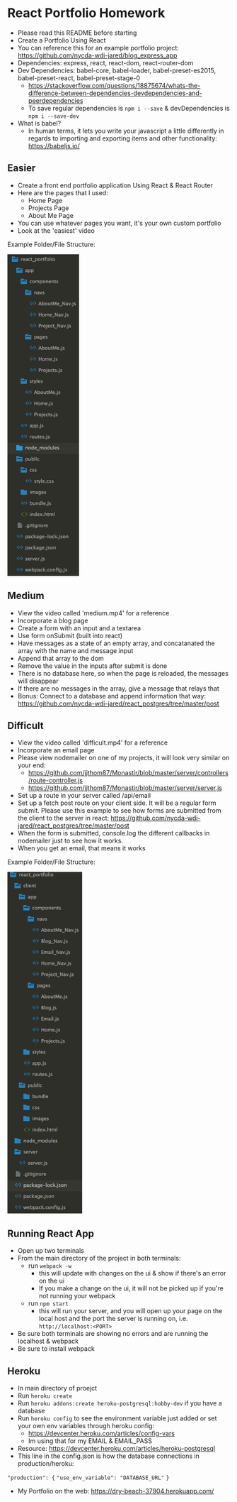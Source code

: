 # React Portfolio Homework

* Please read this README before starting
* Create a Portfolio Using React
* You can reference this for an example portfolio project: https://github.com/nycda-wdi-jared/blog_express_app
* Dependencies: express, react, react-dom, react-router-dom
* Dev Dependencies: babel-core, babel-loader, babel-preset-es2015, babel-preset-react, babel-preset-stage-0
	* https://stackoverflow.com/questions/18875674/whats-the-difference-between-dependencies-devdependencies-and-peerdependencies
	* To save regular dependencies is ```npm i --save``` & devDependencies is ```npm i --save-dev```
* What is babel?
	* In human terms, it lets you write your javascript a little differently in regards to importing and exporting items and other functionality: https://babeljs.io/

<h2>Easier</h2>

* Create a front end portfolio application Using React & React Router
* Here are the pages that I used:
	* Home Page
	* Projects Page
	* About Me Page
* You can use whatever pages you want, it's your own custom portfolio
* Look at the 'easiest' video

Example Folder/File Structure:

![easier](./github_images/easier_architecture.png?raw=true "Easier")

<h2>Medium</h2>

* View the video called 'medium.mp4' for a reference
* Incorporate a blog page
* Create a form with an input and a textarea
* Use form onSubmit (built into react)
* Have messages as a state of an empty array, and concatanated the array with the name and message input
* Append that array to the dom
* Remove the value in the inputs after submit is done
* There is no database here, so when the page is reloaded, the messages will disappear
* If there are no messages in the array, give a message that relays that
* Bonus: Connect to a database and append information that way: https://github.com/nycda-wdi-jared/react_postgres/tree/master/post

<h2> Difficult </h2>

* View the video called 'difficult.mp4' for a reference
* Incorporate an email page
* Please view nodemailer on one of my projects, it will look very similar on your end: 
	* https://github.com/jjthom87/Monastir/blob/master/server/controllers/route-controller.js
	* https://github.com/jjthom87/Monastir/blob/master/server/server.js
* Set up a route in your server called /api/email
* Set up a fetch post route on your client side. It will be a regular form submit. Please use this example to see how forms are submitted from the client to the server in react: https://github.com/nycda-wdi-jared/react_postgres/tree/master/post
* When the form is submitted, console.log the different callbacks in nodemailer just to see how it works.
* When you get an email, that means it works

Example Folder/File Structure:

![difficult](./github_images/difficult_architecture.png?raw=true "Difficult")


<h2> Running React App </h2>

* Open up two terminals
* From the main directory of the project in both terminals:
	* run ```webpack -w```
		* this will update with changes on the ui & show if there's an error on the ui
		* If you make a change on the ui, it will not be picked up if you're not running your webpack
	* run ```npm start```
		* this will run your server, and you will open up your page on the local host and the port the server is running on, i.e. ```http://localhost:<PORT>```
* Be sure both terminals are showing no errors and are running the localhost & webpack
* Be sure to install webpack

<h2>Heroku</h2>

* In main directory of proejct
* Run ```heroku create```
* Run ```heroku addons:create heroku-postgresql:hobby-dev``` if you have a database
* Run ```heroku config``` to see the environment variable just added or set your own env variables through heroku config: 
	* https://devcenter.heroku.com/articles/config-vars
	* Im using that for my EMAIL & EMAIL_PASS
* Resource: https://devcenter.heroku.com/articles/heroku-postgresql
* This line in the config.json is how the database connections in production/heroku:

```"production": {```
    ```"use_env_variable": "DATABASE_URL"```
```}```

* My Portfolio on the web: https://dry-beach-37904.herokuapp.com/